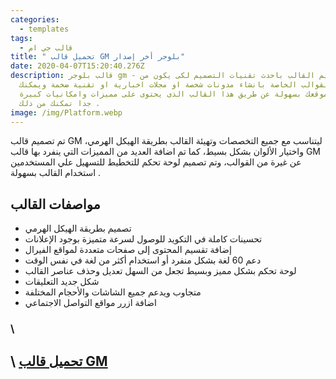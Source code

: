 ```yaml
---
categories:
  - templates
tags:
  - قالب جي ام
title: " تحميل قالب GM بلوجر أخر إصدار"
date: 2020-04-07T15:20:40.276Z
description: قالب بلوجر gm - تم تصميم القالب باحدث تقنيات التصميم لكى يكون من
  اقوى القوالب الخاصة بانشاء مدونات شخصة او مجلات اخبارية او تقنية ضخمة ويمكنك
  انشاء موقعك بسهولة عن طريق هذا القالب الذى يحتوى على مميزات وامكانيات كبيرة
  جدا تمكنك من ذلك .
image: /img/Platform.webp
---
```


<!--StartFragment-->

تم تصميم قالب GM ليتناسب مع جميع التخصصات وتهيئة القالب بطريقة الهيكل الهرمي، واختيار الألوان بشكل بسيط، كما تم اضافة العديد من المميزات التي ينفرد بها قالب GM عن غيرة من القوالب، وتم تصميم لوحة تحكم للتخطيط للتسهيل علي المستخدمين استخدام القالب بسهولة .

## مواصفات القالب

* تصميم بطريقة الهيكل الهرمي	
* تحسينات كاملة في التكويد للوصول لسرعة متميزة بوجود الإعلانات
* إضافة تقسيم المحتوى إلى صفحات متعددة لمواقع الفيرال
* دعم 60 لغة بشكل منفرد أو استخدام أكثر من لغة في نفس الوقت
* لوحة تحكم بشكل مميز وبسيط تجعل من السهل تعديل وحذف عناصر القالب
* شكل جديد التعليقات
* متجاوب ويدعم جميع الشاشات والأحجام المختلفة	
* اضافة ازرر مواقع التواصل الاجتماعي	

### \    

## \    [ تحميل قالب GM](https://drive.google.com/file/d/1fGCYyRfa_gAljOAkcPWmY3zOukpqgisk/view?usp=sharing)

<!--EndFragment-->